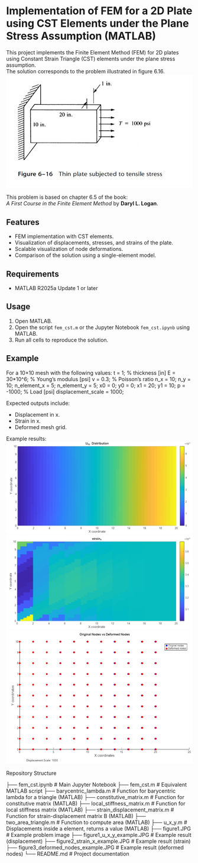 # Implementation of FEM for a 2D Plate using CST Elements under the Plane Stress Assumption (MATLAB)

This project implements the Finite Element Method (FEM) for 2D plates using Constant Strain Triangle (CST) elements under the plane stress assumption.  
The solution corresponds to the problem illustrated in figure 6.16.
![Figure 1](figure1.JPG)

This problem is based on chapter 6.5 of the book:  
*A First Course in the Finite Element Method* by **Daryl L. Logan**.

## Features

- FEM implementation with CST elements.  
- Visualization of displacements, stresses, and strains of the plate.  
- Scalable visualization of node deformations.  
- Comparison of the solution using a single-element model.

## Requirements

- MATLAB R2025a Update 1 or later

## Usage

1. Open MATLAB.  
2. Open the script `fem_cst.m` or the Jupyter Notebook `fem_cst.ipynb` using MATLAB.  
3. Run all cells to reproduce the solution.

## Example

For a 10×10 mesh with the following values:
t = 1;            % thickness [in]
E = 30*10^6;      % Young’s modulus [psi]
v = 0.3;          % Poisson’s ratio
n_x = 10; 
n_y = 10;
n_element_x = 5; 
n_element_y = 5;
x0 = 0; 
y0 = 0;
x1 = 20; 
y1 = 10;
p = -1000;        % Load [psi]
displacement_scale = 1000;

Expected outputs include:

- Displacement in x.
- Strain in x.
- Deformed mesh grid. 

Example results:
![Displacement in x](figure1_u_x_y_example.JPG)
![Strain in x.](figure2_strain_x_example.JPG)
![Deformed mesh grid.](figure_3_deformed_nodes_examples.JPG)

Repository Structure

├── fem_cst.ipynb                # Main Jupyter Notebook
├── fem_cst.m                    # Equivalent MATLAB script
├── barycentric_lambda.m         # Function for barycentric lambda for a triangle (MATLAB)
├── constitutive_matrix.m        # Function for constitutive matrix (MATLAB)
├── local_stiffness_matrix.m     # Function for local stiffness matrix (MATLAB)
├── strain_displacement_matrix.m # Function for strain-displacement matrix B (MATLAB)
├── two_area_triangle.m          # Function to compute area (MATLAB)
├── u_x_y.m                      # Displacements inside a element, returns a value (MATLAB)
├── figure1.JPG                  # Example problem image
├── figure1_u_x_y_example.JPG    # Example result (displacement)
├── figure2_strain_x_example.JPG # Example result (strain)
├── figure3_deformed_nodes_example.JPG # Example result (deformed nodes)
└── README.md                     # Project documentation

